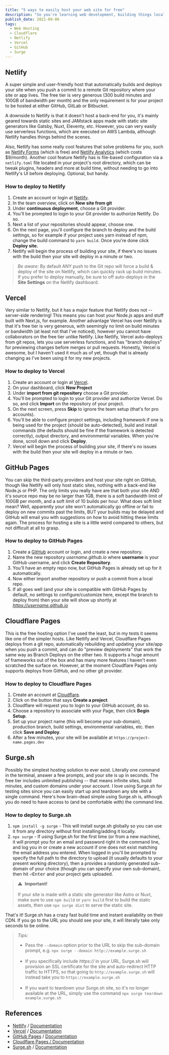 ```yaml
---
title: "5 ways to easily host your web site for free"
description: "So you're learning web development, building things locally and only ever seeing your site or app when you run it on your computer. But how do you get this thing online so you can make sure it works on the interwebs? How do you learn headers, content-security-policy and CORS without having a site hosted online to work with? And how to do it FOR FREE?"
publish_date: 2021-09-06
tags:
  - Web Hosting
  - Cloudflare
  - Netlify
  - Vercel
  - GitHub
  - Surge
---
```


<!-- ## Table of Contents

1. [Netlify](#netlify)
2. [Vercel](#vercel)
3. [GitHub Pages](#github)
4. [Cloudflare Pages](#cloudflare)
5. [Surge.sh](#surge)
6. [References](#ref) -->

<div id='netlify'/>

## Netlify

A super simple and user-friendly host that automatically builds and deploys your
site when you push a commit to a remote Git repository where your site or app
lives. The free tier is very generous (300 build minutes and 100GB of bandwidth
per month) and the only requirement is for your project to be hosted at either
GitHub, GitLab or Bitbucket.

A downside to Netlify is that it doesn't host a back-end for you, it's mainly
geared towards static sites and JAMstack apps made with static site generators
like Gatsby, Nuxt, Eleventy, etc. However, you can very easily use serverless
functions, which are executed on AWS Lambda, although Netlify handles things
behind the scenes.

Also, Netlify has some really cool features that solve problems for you, such as
<a href="https://www.netlify.com/products/forms/" target="_blank">Netlify
Forms</a> (which is free) and
<a href="https://www.netlify.com/products/analytics/" target="_blank">Netlify
Analytics</a> (which costs $9/month). Another cool feature Netlify has is
file-based configuration via a `netlify.toml` file located in your project's
root directory, which can be tweak plugins, headers and more at build time,
without needing to go into Netlify's UI before deploying. Optional, but handy.

### How to deploy to Netlify

1. Create an account or login at
   <a href="https://netlify.com" target="_blank">Netlify</a>.
2. In the team overview, click on **New site from git**
3. Under **continuous deployment**, choose a Git provider.
4. You'll be prompted to login to your Git provider to authorize Netlify. Do so.
5. Next a list of your repositories should appear, choose one.
6. On the next page, you'll configure the branch to deploy and the build
   settings, so for example if your project uses yarn instead of npm, change the
   build command to `yarn build`. Once you're done click **Deploy site.**
7. Netlify will begin the process of building your site, if there's no issues
   with the build then your site will deploy in a minute or two.

> _Be aware_: By default ANY push to the Git repo will force a build & deploy of
> the site on Netlify, which can quickly rack up build minutes. If you prefer to
> deploy manually, be sure to off auto-deploys in the **Site Settings** on the
> Netlify dashboard.

<div id='vercel'/>

## Vercel

Very similar to Netlify, but it has a major feature that Netlify does not --
server-side rendering! This means you can host your Node.js apps and stuff built
with Next.js, for example. Another advantage Vercel has over Netlify is that
it's free tier is very generous, with seemingly no limit on build minutes or
bandwidth (at least not that I've noticed), however you cannot have
collaborators on the free tier unlike Netlify. Like Netlify, Vercel auto-deploys
from git repos, lets you use serverless functions, and has "branch deploys" for
previewing changes before merges or pull requests. Honestly, Vercel is awesome,
but I haven't used it much as of yet, though that is already changing as I've
been using it for my new projects.

### How to deploy to Vercel

1. Create an account or login at
   <a href="https://vercel.com" target="_blank">Vercel</a>.
2. On your dashboard, click **New Project**
3. Under **import from git repository** choose a Git provider.
4. You'll be prompted to login to your Git provider and authorize Vercel. Do so,
   and click **Import** on the repository of your project.
5. On the next screen, press **Skip** to ignore the team setup (that's for pro
   accounts).
6. You'll be able to configure project settings, including framework if one is
   being used for the project (should be auto-detected), build and install
   commands (the defaults should be fine if the framework is detected
   correctly), output directory, and environmental variables. When you're done,
   scroll down and click **Deploy**.
7. Vercel will begin the process of building your site, if there's no issues
   with the build then your site will deploy in a minute or two.

<div id='github'/>

## GitHub Pages

You can skip the third-party providers and host your site right on GitHub,
though like Netlify will only host static sites, nothing with a back-end like
Node.js or PHP. The only limits you really have are that both your site AND it's
source repo may be no larger than 1GB, there is a soft bandwidth limit of 100GB
per month, and a soft limit of 10 builds per hour. What does soft limit mean?
Well, apparently your site won't automatically go offline or fail to deploy on
new commits past the limits, BUT your builds may be delayed and GitHub will
email you with suggestions on how to avoid hitting these limits again. The
process for hosting a site is a little weird compared to others, but not
difficult at all to grasp.

### How to deploy to GitHub Pages

1. Create a <a href="https://github.com" target="_blank">GitHub</a> account or
   login, and create a new repository.
2. Name the new repository _username.github.io_ where **username** is your
   GitHub username, and click **Create Repository**.
3. You'll have an empty repo now, but GitHub Pages is already set up for it
   automatically.
4. Now either import another repository or push a commit from a local repo.
5. If all goes well (and your site is compatible with GitHub Pages by default,
   no settings to configure/customize here, except the branch to deploy from)
   then your site will show up shortly at _https://username.github.io_

<div id='cloudflare'/>

## Cloudflare Pages

This is the free hosting option I've used the least, but in my tests it seems
like one of the simpler hosts. Like Netlify and Vercel, Cloudflare Pages deploys
from a git repo, automatically rebuilding and updating your site/app when you
push a commit, and can do "preview deployments" that work the same way as Branch
Deploys on the other two. It supports a huge amount of frameworks out of the box
and has many more features I haven't even scratched the surface on. However, at
the moment Cloudflare Pages only supports deploys from GitHub, and no other git
provider.

### How to deploy to Cloudflare Pages

1. Create an account at
   <a href="https://pages.cloudflare.com" target="_blank">Cloudflare</a>.
2. Click on the button that says **Create a project**.
3. Cloudflare will request you to login to your GitHub account, do so.
4. Choose a repository to associate with your Page, then click **Begin Setup**.
5. Set up your project name (this will become your sub-domain), production
   branch, build settings, environmental variables, etc. then click **Save and
   Deploy**.
6. After a few minutes, your site will be available at
   `https://project-name.pages.dev`

<div id='surge'/>

## Surge.sh

Possibly the simplest hosting solution to ever exist. Literally one command in
the terminal, answer a few prompts, and your site is up in seconds. The free
tier includes unlimited publishing -- that means infinite sites, build minutes,
and custom domains under your account. I love using Surge.sh for testing sites
since you can easily start up and teardown any site with a single command.
Here's how brain-dead simple using Surge.sh is, although you do need to have
access to (and be comfortable with) the command line.

### How to deploy to Surge.sh

1. `npm install -g surge` - This will install surge.sh globally so you can use
   it from any directory without first installing/adding it locally.
2. `npx surge` - If using Surge.sh for the first time (or from a new machine),
   it will prompt you for an email and password right in the command line, and
   log you in or create a new account if one does not exist matching the email
   address you entered. When logged in you'll be prompted to specify the full
   path to the directory to upload (it usually defaults to your present working
   directory), then a provides a randomly generated sub-domain of your choice
   (though you can specify your own sub-domain), then hit <kbd>⏎Enter</kbd> and
   your project gets uploaded.

> &#x26a0;&#xfe0f; &nbsp;**Important!**<br><br> If your site is made with a
> static site generator like Astro or Nuxt, make sure to use `npm build` or
> `yarn build` first to build the static assets, then use `npx surge dist` to
> serve the static site.

That's it! Surge.sh has a crazy fast build time and instant availability on
their CDN. If you go to the URL you should see your site, it will literally take
only seconds to be online.

> _Tips:_
>
> - Pass the `--domain` option prior to the URL to skip the sub-domain prompt,
  > e.g. `npx surge --domain http://example.surge.sh`<br><br>
> - If you specifically include _https://_ in your URL, Surge.sh will provision
  > an SSL certificate for the site and auto-redirect HTTP traffic to HTTPS, so
  > that going to `http://example.surge.sh` will instead take you to
  > `https://example.surge.sh`<br><br>
> - If you want to teardown your Surge.sh site, so it's no longer available at
  > the URL, simply use the command `npx surge teardown example.surge.sh`

<div id='ref'/>

## References

- <a href="https://netlify.com" target="_blank">Netlify</a> /
  <a href="https://docs.netlify.com" target="_blank">Documentation</a>
- <a href="https://vercel.com" target="_blank">Vercel</a> /
  <a href="https://vercel.com/docs" target="_blank">Documentation</a>
- <a href="https://pages.github.com" target="_blank">GitHub Pages</a> /
  <a href="https://docs.github.com/en/pages" target="_blank">Documentation</a>
- <a href="https://pages.cloudflare.com" target="_blank">Cloudflare Pages /
  <a href="https://developers.cloudflare.com/pages" target="_blank">Documentation</a>
- <a href="https://surge.sh" target="_blank">Surge.sh</a> /
  <a href="https://surge.sh/help" target="_blank">Documentation</a>

